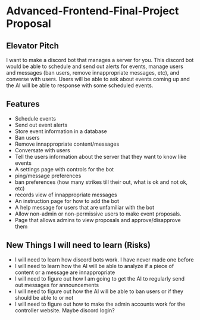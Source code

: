 # Advanced-Frontend-Final-Project Proposal
## Elevator Pitch
I want to make a discord bot that manages a server for you. This discord bot would be able to schedule and send out alerts for events, manage users and messages (ban users, remove innappropriate messages, etc), and converse with users. Users will be able to ask about events coming up and the AI will be able to response with some scheduled events. 
## Features
- Schedule events
- Send out event alerts
- Store event information in a database
- Ban users
- Remove innappropriate content/messages
- Conversate with users
- Tell the users information about the server that they want to know like events
- A settings page with controls for the bot
- ping/message preferences
- ban preferences (how many strikes till their out, what is ok and not ok, etc)
- records view of innappropriate messages
- An instruction page for how to add the bot
- A help message for users that are unfamiliar with the bot
- Allow non-admin or non-permissive users to make event proposals.
- Page that allows admins to view proposals and approve/disapprove them
## New Things I will need to learn (Risks)
- I will need to learn how discord bots work. I have never made one before
- I will need to learn how the AI will be able to analyze if a piece of content or a message are innappropriate
- I will need to figure out how I am going to get the AI to regularly send out messages for announcements
- I will need to figure out how the AI will be able to ban users or if they should be able to or not
- I will need to figure out how to make the admin accounts work for the controller website. Maybe discord login?
